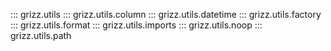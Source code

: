 ::: grizz.utils
::: grizz.utils.column
::: grizz.utils.datetime
::: grizz.utils.factory
::: grizz.utils.format
::: grizz.utils.imports
::: grizz.utils.noop
::: grizz.utils.path

